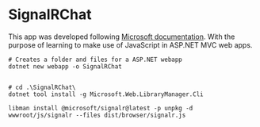 # SignalRChat
This app was developed following [Microsoft documentation](https://learn.microsoft.com/en-us/aspnet/core/tutorials/signalr?view=aspnetcore-8.0&tabs=visual-studio-code). With the purpose of  learning to make use of JavaScript in ASP.NET MVC web apps.


```shell
# Creates a folder and files for a ASP.NET webapp
dotnet new webapp -o SignalRChat


# cd .\SignalRChat\
dotnet tool install -g Microsoft.Web.LibraryManager.Cli

libman install @microsoft/signalr@latest -p unpkg -d wwwroot/js/signalr --files dist/browser/signalr.js
```
